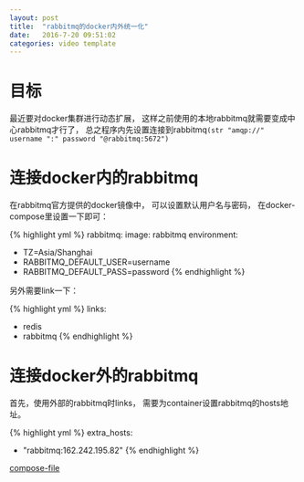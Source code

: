 ```yaml
---
layout: post
title:  "rabbitmq的docker内外统一化"
date:   2016-7-20 09:51:02
categories: video template
---
```


# 目标
最近要对docker集群进行动态扩展，
这样之前使用的本地rabbitmq就需要变成中心rabbitmq才行了，
总之程序内先设置连接到rabbitmq`(str "amqp://" username ":" password "@rabbitmq:5672")`

# 连接docker内的rabbitmq
在rabbitmq官方提供的docker镜像中，
可以设置默认用户名与密码，
在docker-compose里设置一下即可：

{% highlight yml %}
rabbitmq:
  image: rabbitmq
  environment:
   - TZ=Asia/Shanghai
   - RABBITMQ_DEFAULT_USER=username
   - RABBITMQ_DEFAULT_PASS=password
{% endhighlight %}

另外需要link一下：

{% highlight yml %}
links:
 - redis
 - rabbitmq
{% endhighlight %}


# 连接docker外的rabbitmq
首先，使用外部的rabbitmq时links，
需要为container设置rabbitmq的hosts地址。

{% highlight yml %}
extra_hosts:
 - "rabbitmq:162.242.195.82"
{% endhighlight %}


[compose-file](https://docs.docker.com/compose/compose-file/)
